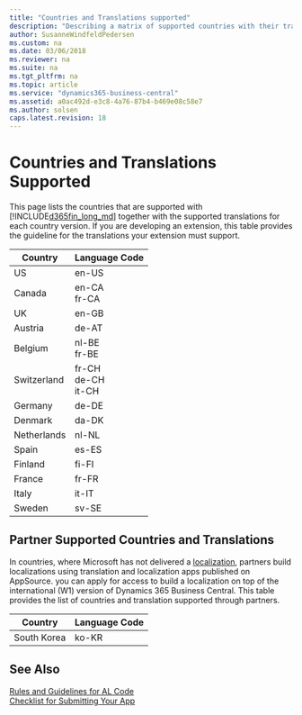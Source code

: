 ```yaml
---
title: "Countries and Translations supported"
description: "Describing a matrix of supported countries with their translations."
author: SusanneWindfeldPedersen
ms.custom: na
ms.date: 03/06/2018
ms.reviewer: na
ms.suite: na
ms.tgt_pltfrm: na
ms.topic: article
ms.service: "dynamics365-business-central"
ms.assetid: a0ac492d-e3c8-4a76-87b4-b469e08c58e7
ms.author: solsen
caps.latest.revision: 18
---
```


# Countries and Translations Supported
This page lists the countries that are supported with [!INCLUDE[d365fin_long_md](../includes/d365fin_long_md.md)] together with the supported translations for each country version. If you are developing an extension, this table provides the guideline for the translations your extension must support.

|Country|Language Code|
|-------|-------------|
|US|en-US|
|Canada|en-CA </br>fr-CA|
|UK|en-GB|
|Austria|de-AT|
|Belgium|nl-BE</br>fr-BE|
|Switzerland|fr-CH</br>de-CH </br>it-CH|
|Germany|de-DE|
|Denmark|da-DK|
|Netherlands|nl-NL|
|Spain|es-ES|
|Finland|fi-FI|
|France|fr-FR|
|Italy|it-IT|
|Sweden|sv-SE|

## Partner Supported Countries and Translations
In countries, where Microsoft has not delivered a [localization](https://docs.microsoft.com/en-us/dynamics365/business-central/dev-itpro/developer/readiness/readiness-develop-localization), partners build localizations using translation and localization apps published on AppSource. you can apply for access to build a localization on top of the international (W1) version of Dynamics 365 Business Central. This table provides the list of countries and translation supported through partners.

|Country|Language Code|
|-------|-------------|
|South Korea|ko-KR|


## See Also
[Rules and Guidelines for AL Code](apptest-overview.md)  
[Checklist for Submitting Your App](../developer/devenv-checklist-submission.md)  



